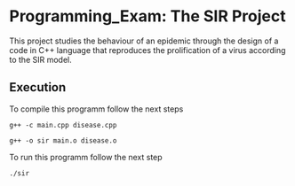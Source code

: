 # Programming_Exam: The SIR Project

This project studies the behaviour of an epidemic through the design of a code in C++ language that reproduces the prolification of a virus according to the SIR model.

## Execution

To compile this programm follow the next steps
```shell
g++ -c main.cpp disease.cpp
```
```shell
g++ -o sir main.o disease.o
```
To run this programm follow the next step
```shell
./sir
```
